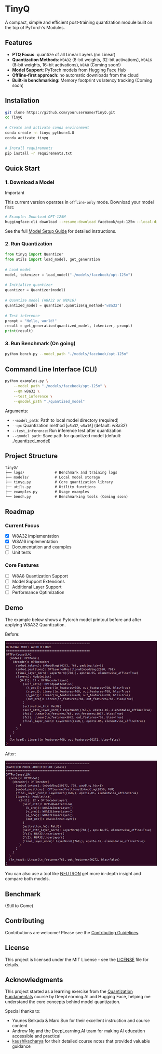 # TinyQ

A compact, simple and efficient post-training quantization module built on the top of PyTorch's Modules. 

## Features

- **PTQ Focus**: quantize of all Linear Layers (nn.Linear)
- **Quantization Methods**: `W8A32` (8-bit weights, 32-bit activations), `W8A16` (8-bit weights, 16-bit activations), `W8A8` (Coming soon!)
- **Model Support**: PyTorch models from [Hugging Face Hub](https://huggingface.co/models?library=pytorch)
- **Offline-first approach**: no automatic downloads from the cloud
- **Built-in benchmarking**: Memory footprint vs latency tracking (Coming soon)

## Installation

```bash
git clone https://github.com/yourusername/TinyQ.git
cd TinyQ

# Create and activate conda environment
conda create -n tinyq python=3.8
conda activate tinyq

# Install requirements
pip install -r requirements.txt
```

## Quick Start

### 1. Download a Model

> [!IMPORTANT]
> This current version operates in `offline-only` mode. Download your model first:

```bash
# Example: Download OPT-125M
huggingface-cli download --resume-download facebook/opt-125m --local-dir ./models/facebook/opt-125m
```

See the full [Model Setup Guide](docs/model_setup.md) for detailed instructions.

### 2. Run Quantization

```python
from tinyq import Quantizer
from utils import load_model, get_generation

# Load model
model, tokenizer = load_model("./models/facebook/opt-125m")

# Initialize quantizer
quantizer = Quantizer(model)

# Quantize model (W8A32 or W8A16)
quantized_model = quantizer.quantize(q_method="w8a32")

# Test inference
prompt = "Hello, world!"
result = get_generation(quantized_model, tokenizer, prompt)
print(result)
```

### 3. Run Benchmark (On going)

```bash
python bench.py --model_path "./models/facebook/opt-125m"
```

## Command Line Interface (CLI) 

```bash
python examples.py \
    --model_path "./models/facebook/opt-125m" \
    --qm w8a32 \
    --test_inference \
    --qmodel_path "./quantized_model"
```

Arguments:
- `--model_path`: Path to local model directory (required)
- `--qm`: Quantization method [`w8a32`, `w8a16`] (default: w8a32)
- `--test_inference`: Run inference test after quantization
- `--qmodel_path`: Save path for quantized model (default: ./quantized_model)

## Project Structure 

```
TinyQ/
├── logs/              # Benchmark and training logs
├── models/            # Local model storage
├── tinyq.py           # Core quantization library
├── utils.py           # Utility functions
├── examples.py        # Usage examples
└── bench.py           # Benchmarking tools (Coming soon)
```

## Roadmap

### Current Focus
- [x] W8A32 implementation
- [x] W8A16 implementation
- [ ] Documentation and examples
- [ ] Unit tests

### Core Features
- [ ] W8A8 Quantization Support
- [ ] Model Support Extensions
- [ ] Additional Layer Support
- [ ] Performance Optimization

## Demo

The example below shows a Pytorch model printout before and after applying W8A32 Quantization.

Before: 

![](./demo/model-before.png)

After:

![](./demo/model-after.png)

You can also use a tool like [NEUTRON](https://netron.app/) get more in-depth insight and compare both models.

## Benchmark

(Still to Come)

## Contributing 

Contributions are welcome! Please see the [Contributing Guidelines](CONTRIBUTING.md).

## License 

This project is licensed under the MIT License - see the [LICENSE](LICENSE) file for details.

## Acknowledgments

This project started as a learning exercise from the [Quantization Fundamentals](https://www.deeplearning.ai/short-courses/quantization-fundamentals-with-hugging-face/) course by DeepLearning.AI and Hugging Face, helping me understand the core concepts behind model quantization.

Special thanks to:
- Younes Belkada & Marc Sun for their excellent instruction and course content
- Andrew Ng and the DeepLearning.AI team for making AI education accessible and practical
- [kaushikacharya](https://github.com/kaushikacharya) for their detailed course notes that provided valuable guidance

